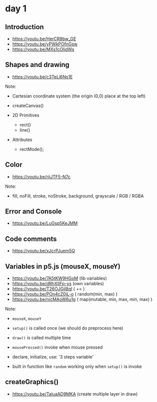 # day 1

## Introduction

- https://youtu.be/HerCR8bw_GE
- https://youtu.be/yPWkPOfnGsw
- https://youtu.be/MXs1cOlidWs


## Shapes and drawing
- https://youtu.be/c3TeLi6Ns1E

Note:
- Cartesian coordinate system (the origin (0,0) place at the top left)

- createCanvas()

- 2D Primitives
  - rect()
  - line()

- Attributes
  - rectMode();

## Color
- https://youtu.be/riiJTF5-N7c

Note: 
- fill, noFill, stroke, noStroke, background, grayscale / RGB / RGBA

## Error and Console
- https://youtu.be/LuGsp5KeJMM

## Code comments
- https://youtu.be/xJcrPJuem5Q

## Variables in p5.js (mouseX, mouseY) 
- https://youtu.be/7A5tKW9HGoM (lib variables)
- https://youtu.be/dRhXIIFp-ys (own variables)
- https://youtu.be/T26OJGjI8qI ( += )
- https://youtu.be/POn4cZ0jL-o ( random(min, max) )
- https://youtu.be/nicMAoW6u1g ( map(mutable, min, max, min, max) )

Note: 

- `mouseX`, `mouseY`
- `setup()` is called once (we should do preprocess here)
- `draw()` is called multiple time
- `mousePressed()` invoke when mouse pressed

- declare, initialize, use: '3 steps variable'
- built in function like `random` working only when `setup()` is invoke 

## createGraphics()
- https://youtu.be/TaluaAD9MKA (create multiple layer in draw)